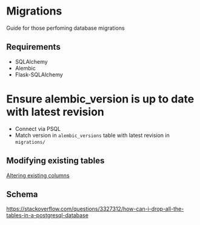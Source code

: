 # Migrations

Guide for those perfoming database migrations

## Requirements
- SQLAlchemy
- Alembic
- Flask-SQLAlchemy

# Ensure alembic_version is up to date with latest revision
- Connect via PSQL
- Match version in `alembic_versions` table with latest revision in `migrations/`


## Modifying existing tables

[Altering existing columns](https://stackoverflow.com/questions/41149554/default-for-column-xxxx-cannot-be-cast-automatically-to-type-boolean-in-postgr)

## Schema

https://stackoverflow.com/questions/3327312/how-can-i-drop-all-the-tables-in-a-postgresql-database